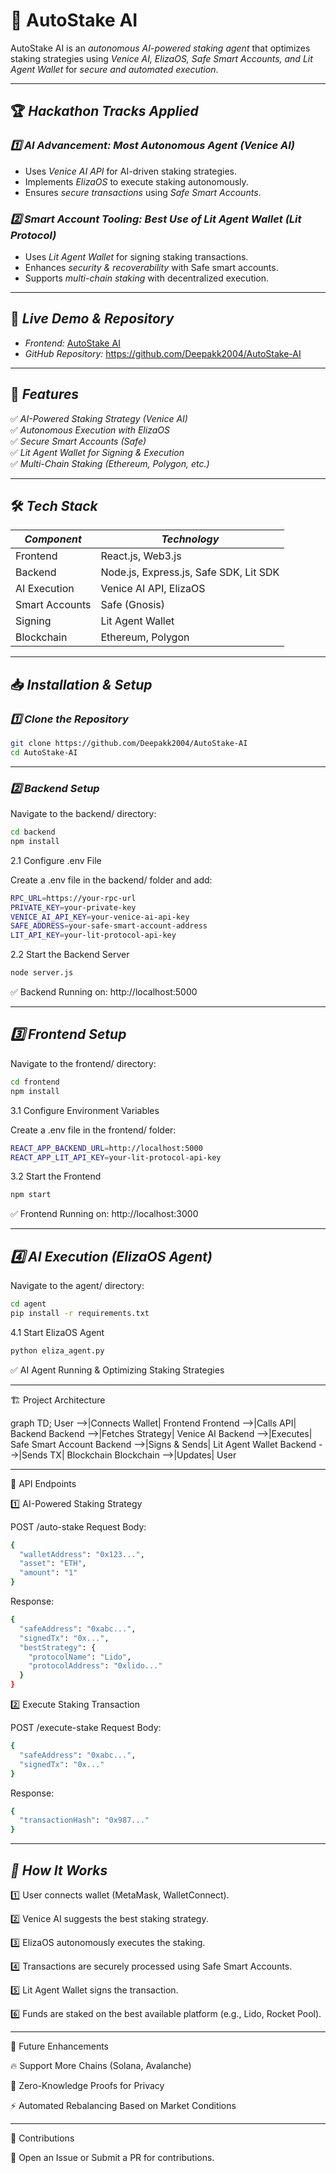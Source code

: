 # 🚀 **AutoStake AI** 
AutoStake AI is an *autonomous AI-powered staking agent* that optimizes staking strategies using *Venice AI, ElizaOS, Safe Smart Accounts, and Lit Agent Wallet* for *secure and automated execution*.

---

## 🏆 *Hackathon Tracks Applied*
### *1️⃣ AI Advancement: Most Autonomous Agent (Venice AI)*
- Uses *Venice AI API* for AI-driven staking strategies.
- Implements *ElizaOS* to execute staking autonomously.
- Ensures *secure transactions* using *Safe Smart Accounts*.

### *2️⃣ Smart Account Tooling: Best Use of Lit Agent Wallet (Lit Protocol)*
- Uses *Lit Agent Wallet* for signing staking transactions.
- Enhances *security & recoverability* with Safe smart accounts.
- Supports *multi-chain staking* with decentralized execution.

---

## 🔗 *Live Demo & Repository*
- *Frontend:* [AutoStake AI](https://autostake-ai.netlify.app/)  
- *GitHub Repository:* https://github.com/Deepakk2004/AutoStake-AI

---

## 📌 *Features*
✅ *AI-Powered Staking Strategy (Venice AI)*  
✅ *Autonomous Execution with ElizaOS*  
✅ *Secure Smart Accounts (Safe)*  
✅ *Lit Agent Wallet for Signing & Execution*  
✅ *Multi-Chain Staking (Ethereum, Polygon, etc.)*  

---

## 🛠 *Tech Stack*
| *Component*     | *Technology*                          |
|------------------|--------------------------------------|
| Frontend        | React.js, Web3.js                     |
| Backend        | Node.js, Express.js, Safe SDK, Lit SDK |
| AI Execution   | Venice AI API, ElizaOS                 |
| Smart Accounts | Safe (Gnosis)                         |
| Signing        | Lit Agent Wallet                      |
| Blockchain     | Ethereum, Polygon                     |

---

## 📥 *Installation & Setup*
### *1️⃣ Clone the Repository*
```sh
git clone https://github.com/Deepakk2004/AutoStake-AI
cd AutoStake-AI
```

---

### *2️⃣ Backend Setup*

Navigate to the backend/ directory:
```sh
cd backend
npm install
```
2.1 Configure .env File

Create a .env file in the backend/ folder and add:
```sh
RPC_URL=https://your-rpc-url
PRIVATE_KEY=your-private-key
VENICE_AI_API_KEY=your-venice-ai-api-key
SAFE_ADDRESS=your-safe-smart-account-address
LIT_API_KEY=your-lit-protocol-api-key
```
2.2 Start the Backend Server
```sh
node server.js
```
✅ Backend Running on: http://localhost:5000


---

## *3️⃣ Frontend Setup*

Navigate to the frontend/ directory:
```sh
cd frontend
npm install
```
3.1 Configure Environment Variables

Create a .env file in the frontend/ folder:
```sh
REACT_APP_BACKEND_URL=http://localhost:5000
REACT_APP_LIT_API_KEY=your-lit-protocol-api-key
```
3.2 Start the Frontend
```sh
npm start
```
✅ Frontend Running on: http://localhost:3000


---

## *4️⃣ AI Execution (ElizaOS Agent)*

Navigate to the agent/ directory:
```sh
cd agent
pip install -r requirements.txt
```
4.1 Start ElizaOS Agent
```sh
python eliza_agent.py
```
✅ AI Agent Running & Optimizing Staking Strategies


---

🏗 Project Architecture

graph TD;
    User -->|Connects Wallet| Frontend
    Frontend -->|Calls API| Backend
    Backend -->|Fetches Strategy| Venice AI
    Backend -->|Executes| Safe Smart Account
    Backend -->|Signs & Sends| Lit Agent Wallet
    Backend -->|Sends TX| Blockchain
    Blockchain -->|Updates| User


---

🔌 API Endpoints

1️⃣ AI-Powered Staking Strategy

POST /auto-stake
Request Body:
```sh
{
  "walletAddress": "0x123...",
  "asset": "ETH",
  "amount": "1"
}
```
Response:
```sh
{
  "safeAddress": "0xabc...",
  "signedTx": "0x...",
  "bestStrategy": {
    "protocolName": "Lido",
    "protocolAddress": "0xlido..."
  }
}
```
2️⃣ Execute Staking Transaction

POST /execute-stake
Request Body:
```sh
{
  "safeAddress": "0xabc...",
  "signedTx": "0x..."
}
```
Response:
```sh
{
  "transactionHash": "0x987..."
}
```

---

## *🚀 How It Works*

1️⃣ User connects wallet (MetaMask, WalletConnect).

2️⃣ Venice AI suggests the best staking strategy.

3️⃣ ElizaOS autonomously executes the staking.

4️⃣ Transactions are securely processed using Safe Smart Accounts.

5️⃣ Lit Agent Wallet signs the transaction.

6️⃣ Funds are staked on the best available platform (e.g., Lido, Rocket Pool).


---

📌 Future Enhancements

🔥 Support More Chains (Solana, Avalanche)

🔐 Zero-Knowledge Proofs for Privacy

⚡ Automated Rebalancing Based on Market Conditions



---

🤝 Contributions

🚀 Open an Issue or Submit a PR for contributions.
